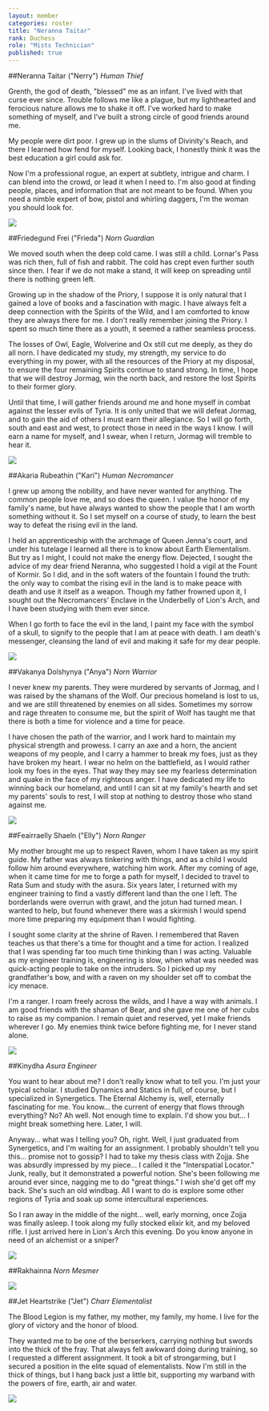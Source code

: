 ```yaml
---
layout: member
categories: roster
title: "Neranna Taitar"
rank: Duchess
role: "Mists Technician"
published: true
---
```


##Neranna Taitar ("Nerry")
_Human Thief_

Grenth, the god of death, "blessed" me as an infant. I've lived with that curse ever since. Trouble follows me like a plague, but my lighthearted and ferocious nature allows me to shake it off. I've worked hard to make something of myself, and I've built a strong circle of good friends around me.

My people were dirt poor. I grew up in the slums of Divinity's Reach, and there I learned how fend for myself. Looking back, I honestly think it was the best education a girl could ask for.

Now I'm a professional rogue, an expert at subtlety, intrigue and charm. I can blend into the crowd, or lead it when I need to. I'm also good at finding people, places, and information that are not meant to be found. When you need a nimble expert of bow, pistol and whirling daggers, I'm the woman you should look for.

![](http://f.cl.ly/items/3U0m1Y1e193c202F062K/Nerry-11.jpg)

##Friedegund Frei ("Frieda")
_Norn Guardian_

We moved south when the deep cold came. I was still a child. Lornar's Pass was rich then, full of fish and rabbit. The cold has crept even further south since then. I fear if we do not make a stand, it will keep on spreading until there is nothing green left.

Growing up in the shadow of the Priory, I suppose it is only natural that I gained a love of books and a fascination with magic. I have always felt a deep connection with the Spirits of the Wild, and I am comforted to know they are always there for me. I don't really remember joining the Priory. I spent so much time there as a youth, it seemed a rather seamless process.

The losses of Owl, Eagle, Wolverine and Ox still cut me deeply, as they do all norn. I have dedicated my study, my strength, my service to do everything in my power, with all the resources of the Priory at my disposal, to ensure the four remaining Spirits continue to stand strong. In time, I hope that we will destroy Jormag, win the north back, and restore the lost Spirits to their former glory.

Until that time, I will gather friends around me and hone myself in combat against the lesser evils of Tyria. It is only united that we will defeat Jormag, and to gain the aid of others I must earn their allegiance. So I will go forth, south and east and west, to protect those in need in the ways I know. I will earn a name for myself, and I swear, when I return, Jormag will tremble to hear it.

![](http://f.cl.ly/items/143p1D381D1e2V45043r/Frieda-07.jpg)

##Akaria Rubeathin ("Kari")
_Human Necromancer_

I grew up among the nobility, and have never wanted for anything. The common people love me, and so does the queen. I value the honor of my family's name, but have always wanted to show the people that I am worth something without it. So I set myself on a course of study, to learn the best way to defeat the rising evil in the land.

I held an apprenticeship with the archmage of Queen Jenna's court, and under his tutelage I learned all there is to know about Earth Elementalism. But try as I might, I could not make the energy flow. Dejected, I sought the advice of my dear friend Neranna, who suggested I hold a vigil at the Fount of Kormir. So I did, and in the soft waters of the fountain I found the truth: the only way to combat the rising evil in the land is to make peace with death and use it itself as a weapon. Though my father frowned upon it, I sought out the Necromancers' Enclave in the Underbelly of Lion's Arch, and I have been studying with them ever since.

When I go forth to face the evil in the land, I paint my face with the symbol of a skull, to signify to the people that I am at peace with death. I am death's messenger, cleansing the land of evil and making it safe for my dear people.

![](http://f.cl.ly/items/0j3R270d0J1A182L370r/Kari-08.jpg)

##Vakanya Dolshynya ("Anya")
_Norn Warrior_

I never knew my parents. They were murdered by servants of Jormag, and I was raised by the shamans of the Wolf. Our precious homeland is lost to us, and we are still threatened by enemies on all sides. Sometimes my sorrow and rage threaten to consume me, but the spirit of Wolf has taught me that there is both a time for violence and a time for peace.

I have chosen the path of the warrior, and I work hard to maintain my physical strength and prowess. I carry an axe and a horn, the ancient weapons of my people, and I carry a hammer to break my foes, just as they have broken my heart. I wear no helm on the battlefield, as I would rather look my foes in the eyes. That way they may see my fearless determination and quake in the face of my righteous anger. I have dedicated my life to winning back our homeland, and until I can sit at my family's hearth and set my parents' souls to rest, I will stop at nothing to destroy those who stand against me.

![](http://f.cl.ly/items/0q1N0p0x0c3Q0G430d44/Anya-10.jpg)

##Feairraelly Shaeln ("Elly")
_Norn Ranger_

My mother brought me up to respect Raven, whom I have taken as my spirit guide. My father was always tinkering with things, and as a child I would follow him around everywhere, watching him work. After my coming of age, when it came time for me to forge a path for myself, I decided to travel to Rata Sum and study with the asura. Six years later, I returned with my engineer training to find a vastly different land than the one I left. The borderlands were overrun with grawl, and the jotun had turned mean. I wanted to help, but found whenever there was a skirmish I would spend more time preparing my equipment than I would fighting.

I sought some clarity at the shrine of Raven. I remembered that Raven teaches us that there's a time for thought and a time for action. I realized that I was spending far too much time thinking than I was acting. Valuable as my engineer training is, engineering is slow, when what was needed was quick-acting people to take on the intruders. So I picked up my grandfather's bow, and with a raven on my shoulder set off to combat the icy menace.

I'm a ranger. I roam freely across the wilds, and I have a way with animals. I am good friends with the shaman of Bear, and she gave me one of her cubs to raise as my companion. I remain quiet and reserved, yet I make friends wherever I go. My enemies think twice before fighting me, for I never stand alone.

![](http://f.cl.ly/items/0I2R1L091A3B410A3L33/Elly-08.jpg)

##Kinydha
_Asura Engineer_

You want to hear about me? I don't really know what to tell you. I'm just your typical scholar. I studied Dynamics and Statics in full, of course, but I specialized in Synergetics. The Eternal Alchemy is, well, eternally fascinating for me. You know... the current of energy that flows through everything? No? Ah well. Not enough time to explain. I'd show you but... I might break something here. Later, I will.

Anyway... what was I telling you? Oh, right. Well, I just graduated from Synergetics, and I'm waiting for an assignment. I probably shouldn't tell you this... promise not to gossip? I had to take my thesis class with Zojja. She was absurdly impressed by my piece... I called it the "Interspatial Locator." Junk, really, but it demonstrated a powerful notion. She's been following me around ever since, nagging me to do "great things." I wish she'd get off my back. She's such an old windbag. All I want to do is explore some other regions of Tyria and soak up some intercultural experiences.

So I ran away in the middle of the night... well, early morning, once Zojja was finally asleep. I took along my fully stocked elixir kit, and my beloved rifle. I just arrived here in Lion's Arch this evening. Do you know anyone in need of an alchemist or a sniper?

![](http://f.cl.ly/items/0b1f0i3q0H1f0z2x443g/Kinydha-03.jpg)

##Rakhainna
_Norn Mesmer_

![](http://f.cl.ly/items/2e0H2i2H1a1Z0V0I3X2W/Rakhainna-01.jpg)

##Jet Heartstrike ("Jet")
_Charr Elementalist_

The Blood Legion is my father, my mother, my family, my home. I live for the glory of victory and the honor of blood.

They wanted me to be one of the berserkers, carrying nothing but swords into the thick of the fray. That always felt awkward doing during training, so I requested a different assignment. It took a bit of strongarming, but I secured a position in the elite squad of elementalists. Now I'm still in the thick of things, but I hang back just a little bit, supporting my warband with the powers of fire, earth, air and water.

![](http://f.cl.ly/items/113d0w0I2f1m2L2m1S0k/Jet-03.jpg)
